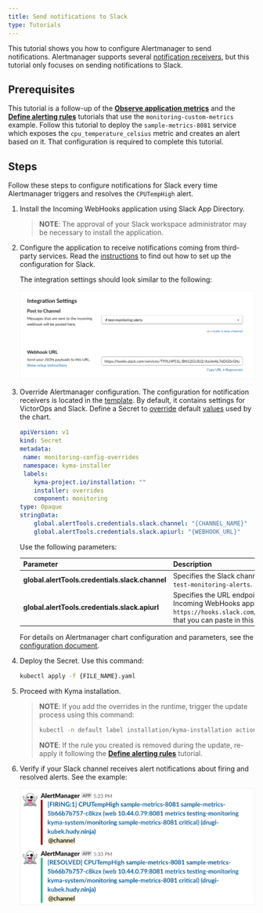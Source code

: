 ```yaml
---
title: Send notifications to Slack
type: Tutorials
---
```

This tutorial shows you how to configure Alertmanager to send notifications. Alertmanager supports several [notification receivers](https://prometheus.io/docs/alerting/configuration/#receiver), but this tutorial only focuses on sending notifications to Slack.

## Prerequisites

This  tutorial is a follow-up of the [**Observe application metrics**](#tutorials-observe-application-metrics) and the [**Define alerting rules**](#tutorials-define-alerting-rules) tutorials that use the `monitoring-custom-metrics` example. Follow this tutorial to deploy the `sample-metrics-8081` service which exposes the `cpu_temperature_celsius` metric and creates an alert based on it. That configuration is required to complete this tutorial.

## Steps

Follow these steps to configure notifications for Slack every time Alertmanager triggers and resolves the `CPUTempHigh` alert.

1. Install the Incoming WebHooks application using Slack App Directory.

   >**NOTE**: The approval of your Slack workspace administrator may be necessary to install the application.

2. Configure the application to receive notifications coming from third-party services. Read the [instructions](https://api.slack.com/incoming-webhooks#create_a_webhook) to find out how to set up the configuration for Slack.

   The integration settings should look similar to the following:

   ![Integration Settings](./assets/integration-settings.png)

3. Override Alertmanager configuration. The configuration for notification receivers is located in the [template](https://github.com/kyma-project/kyma/blob/master/resources/monitoring/templates/kyma-additions/alertmanager.config.yaml). By default, it contains settings for VictorOps and Slack. Define a Secret to [override](/root/kyma/#configuration-helm-overrides-for-kyma-installation) default [values](https://github.com/kyma-project/kyma/blob/master/resources/monitoring/charts/prometheus-node-exporter/values.yaml) used by the chart.

   ```yaml
   apiVersion: v1
   kind: Secret
   metadata:
    name: monitoring-config-overrides
    namespace: kyma-installer
    labels:
       kyma-project.io/installation: ""
       installer: overrides
       component: monitoring
   type: Opaque
   stringData:
       global.alertTools.credentials.slack.channel: "{CHANNEL_NAME}"
       global.alertTools.credentials.slack.apiurl: "{WEBHOOK_URL}"
   ```

   Use the following parameters:

   | Parameter | Description |
   |-----------|--------------------|
   | **global.alertTools.credentials.slack.channel** | Specifies the Slack channel which receives notifications on new alerts, such as `test-monitoring-alerts`.
   | **global.alertTools.credentials.slack.apiurl** | Specifies the URL endpoint which sends alerts triggered by Prometheus rules. The Incoming WebHooks application provides you with the Webhook URL, such as `https://hooks.slack.com/services/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`, that you can paste in this configuration. |

   For details on Alertmanager chart configuration and parameters, see the [configuration document](https://kyma-project.io/docs/components/monitoring#configuration-alertmanager-sub-chart).

4. Deploy the Secret. Use this command:

   ```bash
   kubectl apply -f {FILE_NAME}.yaml
   ```

5. Proceed with Kyma installation.

   >**NOTE**: If you add the overrides in the runtime, trigger the update process using this command:
   >```bash
   >kubectl -n default label installation/kyma-installation action=install
   >```
   >**NOTE**: If the rule you created is removed during the update, re-apply it following the [**Define alerting rules**](#tutorials-define-alerting-rules) tutorial.

6. Verify if your Slack channel receives alert notifications about firing and resolved alerts. See the example:

   ![Alert Notifications](./assets/alert-notifications.png)
